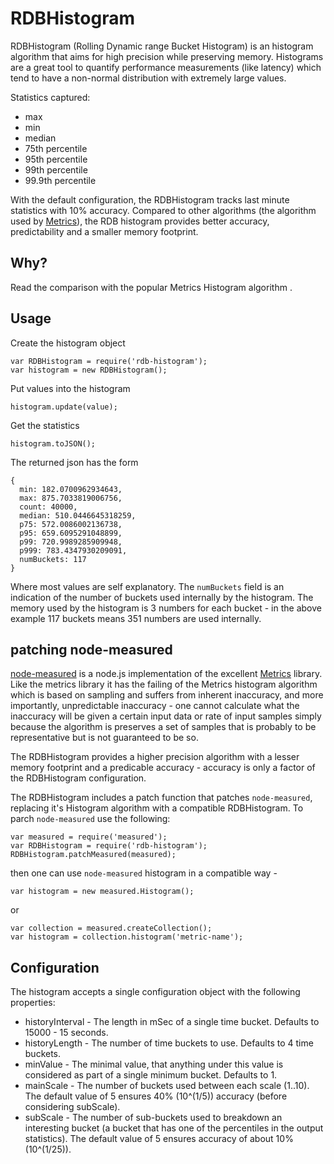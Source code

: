 # RDBHistogram

RDBHistogram (Rolling Dynamic range Bucket Histogram) is an histogram algorithm that aims for high precision while preserving memory.
Histograms are a great tool to quantify performance measurements (like latency) which tend to have a non-normal distribution
with extremely large values.

Statistics captured:

* max
* min
* median
* 75th percentile
* 95th percentile
* 99th percentile
* 99.9th percentile

With the default configuration, the RDBHistogram tracks last minute statistics with 10% accuracy. Compared to other algorithms
(the algorithm used by [Metrics](https://github.com/dropwizard/metrics)), the RDB histogram provides better accuracy, predictability
and a smaller memory footprint.

## Why?

Read the comparison with the popular Metrics Histogram algorithm <link to our blog post>.

## Usage

Create the histogram object

```
var RDBHistogram = require('rdb-histogram');
var histogram = new RDBHistogram();
```

Put values into the histogram

```
histogram.update(value);
```

Get the statistics

```
histogram.toJSON();
```

The returned json has the form

```
{
  min: 182.0700962934643,
  max: 875.7033819006756,
  count: 40000,
  median: 510.0446645318259,
  p75: 572.0086002136738,
  p95: 659.6095291048899,
  p99: 720.9989285909948,
  p999: 783.4347930209091,
  numBuckets: 117
}
```

Where most values are self explanatory. The ```numBuckets``` field is an indication of the number of buckets used
internally by the histogram. The memory used by the histogram is 3 numbers for each bucket - in the above example
117 buckets means 351 numbers are used internally.


## patching node-measured

[node-measured](https://github.com/felixge/node-measured) is a node.js implementation of the excellent
[Metrics](https://github.com/dropwizard/metrics) library. Like the metrics library it has the failing
of the Metrics histogram algorithm which is based on sampling and suffers from inherent inaccuracy, and
more importantly, unpredictable inaccuracy - one cannot calculate what the inaccuracy will be given a certain
input data or rate of input samples simply because the algorithm is preserves a set of samples that is probably to be
representative but is not guaranteed to be so.

The RDBHistogram provides a higher precision algorithm with a lesser memory footprint and a predicable accuracy - accuracy
is only a factor of the RDBHistogram configuration.

The RDBHistogram includes a patch function that patches ```node-measured```, replacing it's Histogram algorithm with
a compatible RDBHistogram. To parch ```node-measured``` use the following:

```
var measured = require('measured');
var RDBHistogram = require('rdb-histogram');
RDBHistogram.patchMeasured(measured);
```

then one can use ```node-measured``` histogram in a compatible way -

```
var histogram = new measured.Histogram();
```

or

```
var collection = measured.createCollection();
var histogram = collection.histogram('metric-name');
```


## Configuration

The histogram accepts a single configuration object with the following properties:

* historyInterval - The length in mSec of a single time bucket. Defaults to 15000 - 15 seconds.
* historyLength - The number of time buckets to use. Defaults to 4 time buckets.
* minValue - The minimal value, that anything under this value is considered as part of a single minimum bucket. Defaults to 1.
* mainScale - The number of buckets used between each scale (1..10). The default value of 5 ensures 40% (10^(1/5)) accuracy (before considering subScale).
* subScale - The number of sub-buckets used to breakdown an interesting bucket (a bucket that has one of the percentiles in the output statistics).
    The default value of 5 ensures accuracy of about 10% (10^(1/25)).
